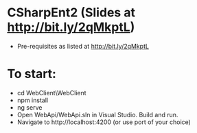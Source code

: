 # CSharpEnt2 (Slides at http://bit.ly/2qMkptL)

* Pre-requisites as listed at http://bit.ly/2qMkptL

# To start:

* cd WebClient\WebClient
* npm install
* ng serve
* Open WebApi/WebApi.sln in Visual Studio. Build and run.
* Navigate to http://localhost:4200 (or use port of your choice)
